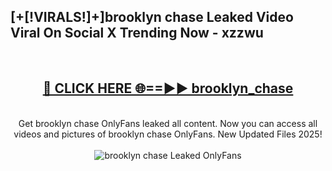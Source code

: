 <h2>[+[!VIRALS!]+]brooklyn chase Leaked Video Viral On Social X Trending Now - xzzwu</h2>
<br>
<div align="center">
<h2><a href="https://libra.edu.pl?brooklyn_chase" rel="nofollow">🔴 CLICK HERE 🌐==►► brooklyn_chase</a></h2>
<br>
Get brooklyn chase OnlyFans leaked all content. Now you can access all videos and pictures of brooklyn chase OnlyFans. New Updated Files 2025!
<br>
<br>
<a href="https://libra.edu.pl?brooklyn_chase" rel="nofollow" data-target="animated-image.originalLink"><img src="https://i.ibb.co.com/WyWwxjT/player-gif2.gif" alt="brooklyn chase Leaked OnlyFans" style="max-width: 100%; display: inline-block;" data-target="animated-image.originalImage"></a>
</div>
<br>